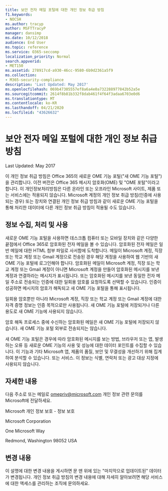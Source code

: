 ```yaml
---
title: 보안 전자 메일 포털에 대한 개인 정보 취급 방침
f1.keywords:
- NOCSH
ms.author: tracyp
author: MSFTTracyP
manager: dansimp
ms.date: 10/12/2018
audience: End User
ms.topic: reference
ms.service: O365-seccomp
localization_priority: Normal
search.appverid:
- MET150
ms.assetid: 278917cd-a930-46cc-9580-6b9d2361a5f9
ms.collection:
- M365-security-compliance
description: 'Last Updated: May 2017'
ms.openlocfilehash: 069b47305557ef8a6a4e0a732288977842b52a5e
ms.sourcegitcommit: 2614f8b81b332f8dab461f4f64f3adaa6703e0d6
ms.translationtype: MT
ms.contentlocale: ko-KR
ms.lasthandoff: 04/21/2020
ms.locfileid: "43626632"
---
```

# <a name="privacy-statement-for-secure-email-portal"></a>보안 전자 메일 포털에 대한 개인 정보 취급 방침

Last Updated: May 2017
  
이 개인 정보 취급 방침은 Office 365의 새로운 OME 기능 포털("새 OME 기능 포털")을 관리합니다. 이전 버전은 Office 365 메시지 암호화(OME) 및 "OME 포털"이라고 합니다. 이 개인정보처리방침은 다른 온라인 또는 오프라인 Microsoft 사이트, 제품 또는 서비스에는 적용되지 않습니다. Microsoft 계정의 개인 정보 취급 방침(인증에 사용되는 경우) 또는 장치와 연결된 개인 정보 취급 방침과 같이 새로운 OME 기능 포털을 통해 처리한 데이터에 다른 개인 정보 취급 방침이 적용될 수도 있습니다.
  
## <a name="collection-processing-and-use-of-your-information"></a>정보 수집, 처리 및 사용

새로운 OME 기능 포털을 사용하면 데스크톱 컴퓨터 또는 모바일 장치와 같은 다양한 끝점에서 Office 365로 암호화된 전자 메일을 볼 수 있습니다. 암호화된 전자 메일은 일반 메일에 대한 HTML 첨부 파일로 사서함에 도착합니다. 메일이 Microsoft 계정, 직장 또는 학교 계정 또는 Gmail 계정으로 전송된 경우 해당 계정을 사용하여 웹 기반의 새 OME 기능 포털에 로그인해야 합니다. 암호화된 메일이 Microsoft 계정, 직장 또는 학교 계정 또는 Gmail 계정이 아니면 Microsoft 계정을 만들어 암호화된 메시지를 보낸 계정과 연결하라는 메시지가 표시됩니다. 또는 암호화된 메시지를 보낸 동일한 전자 메일 주소로 전송되는 인증에 대한 일회용 암호를 요청하도록 선택할 수 있습니다. 인증이 성공하면 메시지의 암호가 해독되고 새 OME 기능 포털을 통해 표시됩니다.
  
일회용 암호뿐만 아니라 Microsoft 계정, 직장 또는 학교 계정 또는 Gmail 계정에 대한 자격 증명 정보는 인증 목적으로만 사용됩니다. 새 OME 기능 포털에 저장되거나 다른 용도로 새 OME 기능에 사용되지 않습니다.
  
암호 해독 프로세스 중에 수신하는 암호화된 메일은 새 OME 기능 포털에 저장되지 않습니다. 새 OME 기능 포털 외부로 전송되지는 않습니다.
  
새 OME 기능 포털은 경우에 따라 암호화된 메시지를 보는 방법, 브라우저 또는 앱, 발생하는 오류 등 새로운 OME 기능의 사용 및 성능에 대한 데이터 포인트를 수집할 수 있습니다. 이 기능과 기타 Microsoft 앱, 제품의 품질, 보안 및 무결성을 개선하기 위해 집계하여 분석할 수 있습니다. 또는 서비스. 이 정보는 식별, 연락처 또는 광고 대상 지정에 사용되지 않습니다.
  
## <a name="for-more-information"></a>자세한 내용

다음 주소로 또는 메일로 [](mailto:omepriv@microsoft.com)omepriv@microsoft.com 개인 정보 관련 문의를 Microsoft에 전달하세요.
  
Microsoft 개인 정보 보호 - 정보 보호
  
Microsoft Corporation
  
One Microsoft Way
  
Redmond, Washington 98052 USA
  
## <a name="changes"></a>변경 내용

이 설명에 대한 변경 내용을 게시하면 문 맨 위에 있는 "마지막으로 업데이트된" 데이터가 변경됩니다. 개인 정보 취급 방침의 변경 내용에 대해 자세히 알아보려면 해당 서비스에 대한 액세스를 관리하는 조직에 문의하세요.
  

